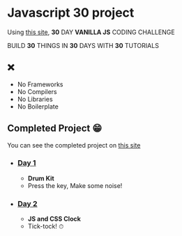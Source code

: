 # Javascript 30 project

Using [this site](https://javascript30.com/), **30** DAY **VANILLA JS** CODING CHALLENGE

BUILD **30** THINGS IN **30** DAYS WITH **30** TUTORIALS

## ❌
- No Frameworks 
- No Compilers
- No Libraries
- No Boilerplate

## Completed Project 😁
You can see the completed project on [this site](https://2ssue.github.io/javascript-30/)
- ### <a href="https://2ssue.github.io/javascript-30/01 - JavaScript Drum Kit/index-START.html">Day 1</a>
  - **Drum Kit**
  - Press the key, Make some noise!
- ### <a href="https://2ssue.github.io/javascript-30/02 - JS and CSS Clock/index-START.html">Day 2</a>
  - **JS and CSS Clock**
  - Tick-tock! ⏱